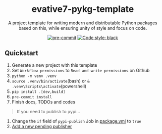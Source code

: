 <div align="center">

# evative7-pykg-template

A project template for writing modern and distributable Python packages based on this, while ensuring unity of style and focus on code.

[![pre-commit](https://img.shields.io/badge/pre--commit-enabled-brightgreen?logo=pre-commit)](https://github.com/pre-commit/pre-commit)
[![Code style: black](https://img.shields.io/badge/code%20style-black-000000.svg)](https://github.com/psf/black)

<!-- TODO: Finish this if you need badges
[![GitHub Actions Workflow Status](https://img.shields.io/github/actions/workflow/status/YOURNAME/YOURREPO/package.yml)](https://github.com/YOURNAME/YOURREPO/actions)
[![Python](https://img.shields.io/pypi/pyversions/YOURPROJECT)](https://pypi.org/project/YOURPROJECT)
[![PyPI version](https://badge.fury.io/py/YOURPROJECT.svg)](https://pypi.org/project/YOURPROJECT)
[![Coverage Status](https://coveralls.io/repos/YOURNAME/YOURREPO/badge.svg?branch=develop&service=github)](https://coveralls.io/github/YOURNAME/YOURREPO?branch=master)
[![License](https://img.shields.io/github/license/YOURNAME/YOURREPO.svg)](https://pypi.org/project/YOURPROJECT/)

-->
</div>

## Quickstart

1. Generate a new project with this template
1. Set `Workflow permissions` to `Read and write permissions` on Github
1. `python -m venv .venv`
1. `source .venv/bin/activate`(bash) or `& .venv\Scripts\activate`(powershell)
1. `pip install .[dev,build]`
1. `pre-commit install`
1. Finish docs, TODOs and codes

> If you need to publish to pypi...

1. Change the `if` field of `pypi-publish` Job in [package.yml](./.github/workflows/package.yml) to `true`
1. [Add a new pending publisher](https://pypi.org/manage/account/publishing/)
